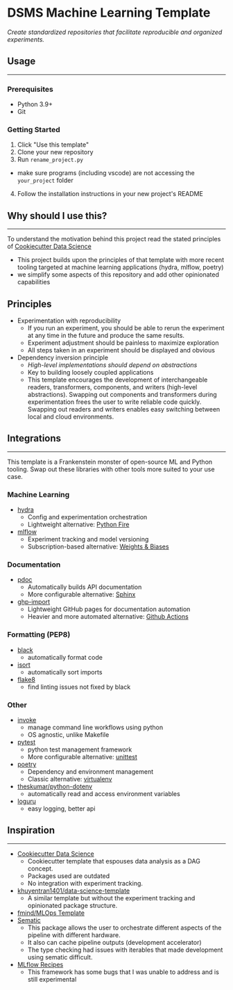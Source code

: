 # DSMS Machine Learning Template

_Create standardized repositories that facilitate reproducible and organized experiments._

## Usage
-----------
### Prerequisites
 - Python 3.9+
 - Git
### Getting Started
1. Click "Use this template"
2. Clone your new repository
3. Run `rename_project.py`
- make sure programs (including vscode) are not accessing the `your_project` folder
4. Follow the installation instructions in your new project's README 

## Why should I use this?
------------
To understand the motivation behind this project read the stated principles of [Cookiecutter Data Science](http://drivendata.github.io/cookiecutter-data-science/#links-to-related-projects-and-references)
- This project builds upon the principles of that template with more recent tooling targeted at machine learning applications (hydra, mlflow, poetry)
- we simplify some aspects of this repository and add other opinionated capabilities
## Principles
- Experimentation with reproducibility
	- If you run an experiment, you should be able to rerun the experiment at any time in the future and produce the same results.
	- Experiment adjustment should be painless to maximize exploration
	- All steps taken in an experiment should be displayed and obvious
- Dependency inversion principle
	- *High-level implementations should depend on abstractions*
	- Key to building loosely coupled applications
	- This template encourages the development of interchangeable readers, transformers, components, and writers (high-level abstractions). Swapping out components and transformers during experimentation frees the user to write reliable code quickly. Swapping out readers and writers enables easy switching between local and cloud environments.

## Integrations
------
This template is a Frankenstein monster of open-source ML and Python tooling. Swap out these libraries with other tools more suited to your use case.
### Machine Learning
- [hydra](https://hydra.cc/docs/intro/#introduction)
	- Config and experimentation orchestration
	- Lightweight alternative: [Python Fire](https://google.github.io/python-fire/guide/)
- [mlflow](https://mlflow.org/docs/latest/what-is-mlflow.html)
	- Experiment tracking and model versioning
	- Subscription-based alternative:  [Weights & Biases](https://wandb.ai/site)
### Documentation
- [pdoc](https://pdoc.dev/docs/pdoc.html#customizing-pdoc)
	- Automatically builds API documentation
	- More configurable alternative: [Sphinx](https://www.sphinx-doc.org/en/master/index.html)
- [ghp-import](https://pypi.org/project/ghp-import/)
	- Lightweight GitHub pages for documentation automation
	- Heavier and more automated alternative: [Github Actions](https://github.com/features/actions)
### Formatting (PEP8)
- [black](https://pypi.org/project/black/)
	- automatically format code
- [isort](https://pycqa.github.io/isort/)
	- automatically sort imports
- [flake8](https://flake8.pycqa.org/en/2.5.5/config.html)
	- find linting issues not fixed by black
### Other
- [invoke](https://www.pyinvoke.org/)
	- manage command line workflows using python
	- OS agnostic, unlike Makefile
- [pytest](https://docs.pytest.org/en/7.3.x/)
	- python test management framework
	- More configurable alternative: [unittest](https://docs.python.org/3/library/unittest.html)
- [poetry](https://python-poetry.org/)
	- Dependency and environment management
	- Classic alternative: [virtualenv](https://virtualenv.pypa.io/en/latest/)
- [theskumar/python-dotenv](https://github.com/theskumar/python-dotenv)
	- automatically read and access environment variables
- [loguru](https://loguru.readthedocs.io/en/stable/overview.html#)
	- easy logging, better api
## Inspiration
----------
- [Cookiecutter Data Science](https://github.com/drivendata/cookiecutter-data-science)
	- Cookiecutter template that espouses data analysis as a DAG concept.
	- Packages used are outdated
	- No integration with experiment tracking.
- [khuyentran1401/data-science-template](https://github.com/khuyentran1401/data-science-template)
	- A similar template but without the experiment tracking and opinionated package structure.
- [fmind/MLOps Template](https://github.com/fmind/mlops-python-package)
- [Sematic](https://www.sematic.dev/)
	- This package allows the user to orchestrate different aspects of the pipeline with different hardware.
	- It also can cache pipeline outputs (development accelerator)
	- The type checking had issues with iterables that made development using sematic difficult.
- [MLflow Recipes](https://mlflow.org/docs/latest/recipes.html)
	- This framework has some bugs that I was unable to address and is still experimental

